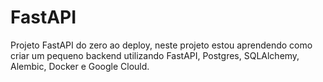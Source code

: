 # FastAPI
 Projeto FastAPI do zero ao deploy, neste projeto estou aprendendo como criar um pequeno backend utilizando FastAPI, Postgres, SQLAlchemy, Alembic, Docker e Google Clould.
